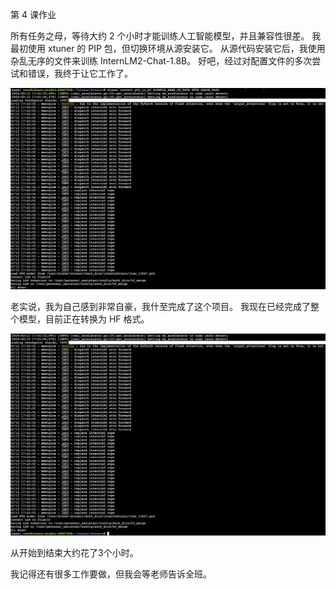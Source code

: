 第 4 课作业

所有任务之母，等待大约 2 个小时才能训练人工智能模型，并且兼容性很差。
我最初使用 xtuner 的 PIP 包，但切换环境从源安装它。
从源代码安装它后，我使用杂乱无序的文件来训练 InternLM2-Chat-1.8B。
好吧，经过对配置文件的多次尝试和错误，我终于让它工作了。

![image](Assets/screeenshot10.png)

老实说，我为自己感到非常自豪，我什至完成了这个项目。
我现在已经完成了整个模型，目前正在转换为 HF 格式。

![image](Assets/screenshot11.png)

从开始到结束大约花了3个小时。

我记得还有很多工作要做，但我会等老师告诉全班。
